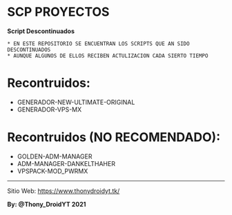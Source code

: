 ﻿# SCP PROYECTOS

**Script Descontinuados**

```
* EN ESTE REPOSITORIO SE ENCUENTRAN LOS SCRIPTS QUE AN SIDO DESCONTINUADOS 
* AUNQUE ALGUNOS DE ELLOS RECIBEN ACTULIZACION CADA SIERTO TIEMPO 
```

# Recontruidos:

*  GENERADOR-NEW-ULTIMATE-ORIGINAL
*  GENERADOR-VPS-MX

# Recontruidos (NO RECOMENDADO):

*  GOLDEN-ADM-MANAGER 
*  ADM-MANAGER-DANKELTHAHER
*  VPSPACK-MOD_PWRMX

-------------------------------------------------------------------------------


Sitio Web: https://www.thonydroidyt.tk/

**By: @Thony_DroidYT 2021**
